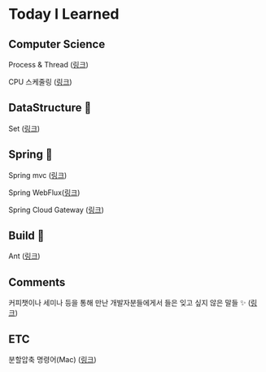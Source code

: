 # Today I Learned

## Computer Science
Process & Thread ([링크](process_thread.md))

CPU 스케줄링 ([링크](cpu_scheduling.md))

## DataStructure 🧬
Set ([링크](datastructure.md))

## Spring 🌿
Spring mvc ([링크](spring_mvc.md))

Spring WebFlux([링크](spring_webflux.md))

Spring Cloud Gateway ([링크](https://github.com/ehoi-loveyourself/spring-cloud-gateway))

## Build 🧱
Ant ([링크](build_ant.md))

## Comments
커피챗이나 세미나 등을 통해 만난 개발자분들에게서 들은 잊고 싶지 않은 말들 ✨ ([링크](chats.md))

## ETC
분할압축 명령어(Mac) ([링크](etc.md))
